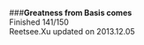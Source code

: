###__Greatness from Basis comes__    
Finished 141/150       
Reetsee.Xu updated on 2013.12.05     
